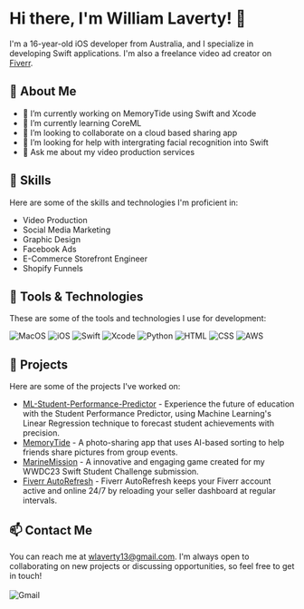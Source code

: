 # Hi there, I'm William Laverty! 👋

I'm a 16-year-old iOS developer from Australia, and I specialize in developing Swift applications. I'm also a freelance video ad creator on [Fiverr](https://www.fiverr.com/williamlaverty).

## 🧐 About Me
- 🔭 I’m currently working on MemoryTide using Swift and Xcode
- 🌱 I’m currently learning CoreML
- 👯 I’m looking to collaborate on a cloud based sharing app
- 🤔 I’m looking for help with intergrating facial recognition into Swift
- 💬 Ask me about my video production services

## 🚀 Skills
Here are some of the skills and technologies I'm proficient in:

- Video Production
- Social Media Marketing
- Graphic Design
- Facebook Ads
- E-Commerce Storefront Engineer
- Shopify Funnels

## 🔧 Tools & Technologies
These are some of the tools and technologies I use for development:

![MacOS](https://img.shields.io/badge/mac%20os-000000?style=for-the-badge&logo=apple&logoColor=white)
![iOS](https://img.shields.io/badge/iOS-000000?style=for-the-badge&logo=ios&logoColor=white)
![Swift](https://img.shields.io/badge/Swift-FA7343?style=for-the-badge&logo=swift&logoColor=white)
![Xcode](https://img.shields.io/badge/Xcode-007ACC?style=for-the-badge&logo=Xcode&logoColor=white)
![Python](https://img.shields.io/badge/Python-14354C?style=for-the-badge&logo=python&logoColor=white)
![HTML](https://img.shields.io/badge/HTML5-E34F26?style=for-the-badge&logo=html5&logoColor=white)
![CSS](https://img.shields.io/badge/CSS3-1572B6?style=for-the-badge&logo=css3&logoColor=white)
![AWS](https://img.shields.io/badge/Amazon_AWS-FF9900?style=for-the-badge&logo=amazonaws&logoColor=white)

## 🌟 Projects
Here are some of the projects I've worked on:

- [ML-Student-Performance-Predictor](https://github.com/William-Laverty/ML-Student-Performance-Predictor) - Experience the future of education with the Student Performance Predictor, using Machine Learning's Linear Regression technique to forecast student achievements with precision.
- [MemoryTide](https://github.com/William-Laverty/MemoryTide) - A photo-sharing app that uses AI-based sorting to help friends share pictures from group events. 
- [MarineMission](https://github.com/William-Laverty/Marine-Mission-WWDC23) - A innovative and engaging game created for my WWDC23 Swift Student Challenge submission.
- [Fiverr AutoRefresh](https://github.com/William-Laverty/Fiverr-AutoRefresh) - Fiverr AutoRefresh keeps your Fiverr account active and online 24/7 by reloading your seller dashboard at regular intervals.

## 📫 Contact Me
You can reach me at wlaverty13@gmail.com. I'm always open to collaborating on new projects or discussing opportunities, so feel free to get in touch!
</br></br>
![Gmail](https://img.shields.io/badge/Gmail-D14836?style=for-the-badge&logo=gmail&logoColor=white)
